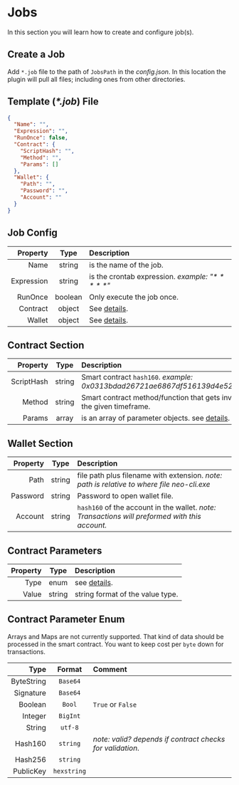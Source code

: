 # Jobs
In this section you will learn how to create and configure job(s).

## Create a Job
Add `*.job` file to the path of `JobsPath` in the _config.json_. In this
location the plugin will pull all files; including ones from other
directories.


## Template (_*.job_) File
```json
{
  "Name": "",
  "Expression": "",
  "RunOnce": false,
  "Contract": {
    "ScriptHash": "",
    "Method": "",
    "Params": []
  },
  "Wallet": {
    "Path": "",
    "Password": "",
    "Account": ""
  }
}
```

## Job Config
| Property | Type | Description |
| ---: | :---: | :--- |
|Name|string|is the name of the job.|
|Expression|string|is the crontab expression. _example: "* * * * *"_|
|RunOnce|boolean|Only execute the job once.|
|Contract|object|See [details](#contract-section).|
|Wallet|object|See [details](#wallet-section).|

## Contract Section
| Property | Type | Description |
| ---: | :---: | :--- |
|ScriptHash|string|Smart contract `hash160`. _example: 0x0313bdad26721ae6867df516139d4e52f749f360_|
|Method|string|Smart contract method/function that gets invoked at the given timeframe.|
|Params|array|is an array of parameter objects. see [details](#contract-parameters).|

## Wallet Section
| Property | Type | Description |
| ---: | :---: | :--- |
|Path|string|file path plus filename with extension. _note: path is relative to where file neo-cli.exe_|
|Password|string|Password to open wallet file.|
|Account|string| `hash160` of the account in the wallet. _note: Transactions will preformed with this account._|

## Contract Parameters
| Property | Type | Description |
| ---: | :---: | :--- |
|Type|enum| see [details](#contract-parameter-enum).|
|Value|string| string format of the value type.|

## Contract Parameter Enum
Arrays and Maps are not currently supported. That kind of data
should be processed in the smart contract. You want to keep cost
per `byte` down for transactions.

| Type | Format | Comment |
| ---: | :---: | :--- |
|ByteString|`Base64`||
|Signature|`Base64`||
|Boolean|`Bool`|`True` or `False`|
|Integer|`BigInt`||
|String|`utf-8`||
|Hash160|`string`|_note: valid? depends if contract checks for validation_.|
|Hash256|`string`||
|PublicKey|`hexstring`||

